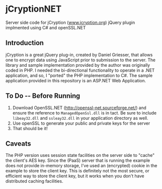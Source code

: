 jCryptionNET
============

Server side code for jCryption (www.jcryption.org) jQuery plugin implmented using C# and openSSL.NET

Introduction
------------

jCryption is a great jQuery plug-in, created by Daniel Griesser, that allows one to encrypt data using JavaScript prior to submission to the server.
The library and sample implementation provided by the author was originally coded in PHP.
I needed the bi-directional functionality to operate in a .NET application, and so, I "ported" the PHP implementation to C#.
The sample application provided in this repository is an ASP.NET Web Application.

To Do -- Before Running
-----------------------

1. Download OpenSSL.NET (http://openssl-net.sourceforge.net/) and ensure the reference to
`ManagedOpenSsl.dll` is in tact. Be sure to include `libeay32.dll` and `ssleay32.dll` in your application directory as well.
2. Use openSSL to generate your public and private keys for the server
3. That should be it!

Caveats
-------

The PHP version uses session state facilities on the server side to "cache" the client's AES key.
Since the (PaaS) server that is running the example does not provide in-memory storage,
I've used an (encrypted) cookie in the example to store the client key.
This is definitely not the most secure, or efficient way to store the client key, but it works when
you don't have distributed caching facilities.


  
